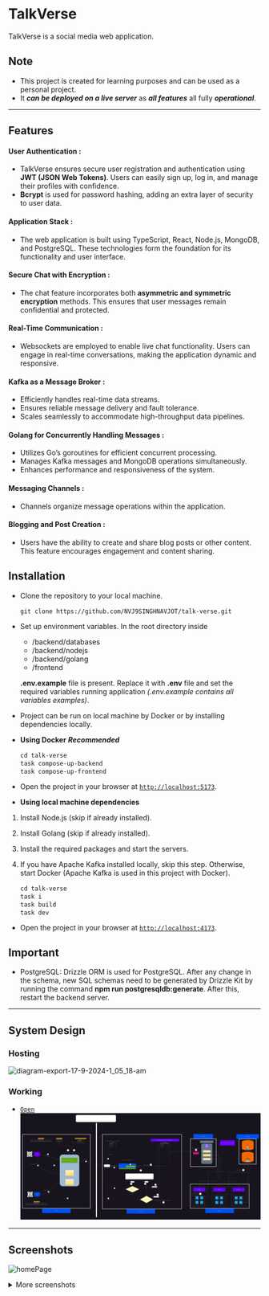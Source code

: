 # TalkVerse

TalkVerse is a social media web application.

## Note

- This project is created for learning purposes and can be used as a personal project.
- It **_can be deployed on a live server_** as **_all features_** all fully **_operational_**.

---

## Features

#### User Authentication :

   - TalkVerse ensures secure user registration and authentication using **JWT (JSON Web Tokens)**. Users can easily sign up, log in, and manage their profiles with confidence.
   - **Bcrypt** is used for password hashing, adding an extra layer of security to user data.

#### Application Stack :

   - The web application is built using TypeScript, React, Node.js, MongoDB, and PostgreSQL. These technologies form the foundation for its functionality and user interface.

#### Secure Chat with Encryption :

   - The chat feature incorporates both **asymmetric and symmetric encryption** methods. This ensures that user messages remain confidential and protected.

#### Real-Time Communication :

   - Websockets are employed to enable live chat functionality. Users can engage in real-time conversations, making the application dynamic and responsive.

#### Kafka as a Message Broker :

   - Efficiently handles real-time data streams.
   - Ensures reliable message delivery and fault tolerance.
   - Scales seamlessly to accommodate high-throughput data pipelines.

#### Golang for Concurrently Handling Messages :

   - Utilizes Go’s goroutines for efficient concurrent processing.
   - Manages Kafka messages and MongoDB operations simultaneously.
   - Enhances performance and responsiveness of the system.

#### Messaging Channels :

   - Channels organize message operations within the application.

#### Blogging and Post Creation :

   - Users have the ability to create and share blog posts or other content. This feature encourages engagement and content sharing.

## Installation

- Clone the repository to your local machine.
  ```
  git clone https://github.com/NVJ9SINGHNAVJOT/talk-verse.git
  ```
- Set up environment variables.
  In the root directory inside
     - /backend/databases
     - /backend/nodejs
     - /backend/golang
     - /frontend
  
  **.env.example** file is present. Replace it with **.env** file and set the required variables running application _(.env.example contains all variables examples)_.
- Project can be run on local machine by Docker or by installing dependencies locally.
- **Using Docker**  ***Recommended***

  ```
  cd talk-verse
  task compose-up-backend
  task compose-up-frontend
  ```
- Open the project in your browser at [`http://localhost:5173`](http://localhost:5173).

- **Using local machine dependencies**

1. Install Node.js (skip if already installed).
2. Install Golang (skip if already installed).
3. Install the required packages and start the servers.
4. If you have Apache Kafka installed locally, skip this step. Otherwise, start Docker (Apache Kafka is used in this project with Docker).

   ```
   cd talk-verse
   task i
   task build
   task dev
   ```
- Open the project in your browser at [`http://localhost:4173`](http://localhost:4173).

## Important

- PostgreSQL: Drizzle ORM is used for PostgreSQL. After any change in the schema, new SQL schemas need to be generated by Drizzle Kit by running the command **npm run postgresqldb:generate**. After this, restart the backend server.

---

## System Design

   ### Hosting
   ![diagram-export-17-9-2024-1_05_18-am](https://github.com/user-attachments/assets/8b981d16-dad1-486a-a9b1-e8474f88add7)


   ### Working
   - [`Open`](https://raw.githubusercontent.com/NVJ9SINGHNAVJOT/talk-verse/b0c607137da0d512506581e2691901cd2937ff91/Talk-Verse-System-Design.svg)
   ![Talk-Verse-System-Design](https://raw.githubusercontent.com/NVJ9SINGHNAVJOT/talk-verse/b0c607137da0d512506581e2691901cd2937ff91/Talk-Verse-System-Design.svg)

---

## Screenshots

![homePage](https://github.com/user-attachments/assets/3c0e46a5-4c70-4a6e-a178-fb14836ccfa4)


<details>
  <summary>More screenshots</summary>

![signUpPage](https://github.com/user-attachments/assets/119dd678-4742-47bc-a265-037567a67333)
![about_us](https://github.com/user-attachments/assets/a69b9f29-eb4b-4ced-84e2-ea75cabe2082)
![contact_us](https://github.com/user-attachments/assets/6598e1b3-6eea-42be-b9da-047394987130)
![welcome](https://github.com/user-attachments/assets/f7742715-f3b0-496f-8c75-9bb1f8f757ff)
![blogPage](https://github.com/user-attachments/assets/314c6756-ed25-482e-9aa8-0a8d836d4869)
![post_story](https://github.com/user-attachments/assets/81c0036a-0a3c-4790-9785-cd94fb18d46e)
![create_group](https://github.com/user-attachments/assets/b0727daf-196f-44f6-8064-164da71dc9f0)
![talk_page_2](https://github.com/user-attachments/assets/69c956dc-ef84-446f-b76e-4bc1007c80bf)
![talk_page_1](https://github.com/user-attachments/assets/903e8090-0246-405d-ac17-9501821065cf)
![search_2](https://github.com/user-attachments/assets/bac014f5-ee20-4aef-b3c2-107fdcd8900c)
![search_1](https://github.com/user-attachments/assets/de28c945-0da3-4e40-8963-cd5f1db340d7)
![profile](https://github.com/user-attachments/assets/a4360a27-49a8-4752-a70f-02e01a8fff12)
![saved_posts](https://github.com/user-attachments/assets/283186e4-9713-4c72-8684-99c3add3b8c9)
![private_key](https://github.com/user-attachments/assets/eeb59597-35a6-4812-a095-f5ebd855853b)
![post_review](https://github.com/user-attachments/assets/3a7827a9-0740-48c0-a840-be35c84b6386)
![loginPage](https://github.com/user-attachments/assets/f69df482-5576-45c6-a70d-4a3ed9b38738)
![followers](https://github.com/user-attachments/assets/234d8ab3-94bf-4ac4-b185-80769c6d5d15)
![skeleton](https://github.com/user-attachments/assets/9a059f74-fc57-48b3-9c8f-90dafa05fab3)


</details>
